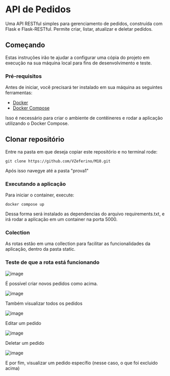 # API de Pedidos

Uma API RESTful simples para gerenciamento de pedidos, construída com Flask e Flask-RESTful. Permite criar, listar, atualizar e deletar pedidos.

## Começando

Estas instruções irão te ajudar a configurar uma cópia do projeto em execução na sua máquina local para fins de desenvolvimento e teste.

### Pré-requisitos

Antes de iniciar, você precisará ter instalado em sua máquina as seguintes ferramentas:
- [Docker](https://www.docker.com/get-started)
- [Docker Compose](https://docs.docker.com/compose/install/)

Isso é necessário para criar o ambiente de contêineres e rodar a aplicação utilizando o Docker Compose.

## Clonar repositório

Entre na pasta em que deseja copiar este repositório e no terminal rode:

```
git clone https://github.com/VZeferino/M10.git
```

Após isso navegye até a pasta "prova1"

### Executando a aplicação

Para iniciar o container, execute:

```
docker compose up 
```

Dessa forma será instalado as dependencias do arquivo requirements.txt, e irá rodar a aplicação em um container na porta 5000.

### Colection
As rotas estão em uma collection para facilitar as funcionalidades da aplicação, dentro da pasta static.

### Teste de que a rota está funcionando
![image](https://github.com/VZeferino/M10/assets/99190423/6257d8ce-8eb8-4221-a6ab-86f334766197)

É possível criar novos pedidos como acima.

![image](https://github.com/VZeferino/M10/assets/99190423/10fe6488-5073-4900-8c78-908127a8f634)

Também visualizar todos os pedidos

![image](https://github.com/VZeferino/M10/assets/99190423/b3f3a0a4-ff5e-422e-8e36-39a68c47039f)

Editar um pedido

![image](https://github.com/VZeferino/M10/assets/99190423/b7e7eda3-6fa8-4822-9b57-df858a72e79e)

Deletar um pedido

![image](https://github.com/VZeferino/M10/assets/99190423/d34f8367-3ff3-45fd-927c-3280f5a2066c)

E por fim, visualizar um pedido específio (nesse caso, o que foi excluido acima)


